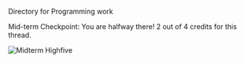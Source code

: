 Directory for Programming work

Mid-term Checkpoint: You are halfway there! 2 out of 4 credits for this thread.

![Midterm Highfive](https://github.com/evergreen-csf/andbra16/blob/master/badges/High_five.png?raw=true)
